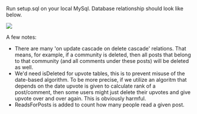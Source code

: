 Run setup.sql on your local MySql. Database relationship should look like below.

![](http://i.imgur.com/HNl3ITD.png)

A few notes:

 * There are many 'on update cascade on delete cascade' relations. That means, for example, if a community is deleted, then all posts that belong to that community (and all comments under these posts) will be deleted as well.
 * We'd need isDeleted for upvote tables, this is to prevent misuse of the date-based algorithm. To be more precise, if we utilize an algoritm that depends on the date upvote is given to calculate rank of a post/comment, then some users might just delete their upvotes and give upvote over and over again. This is obviously harmful.
 * ReadsForPosts is added to count how many people read a given post.
